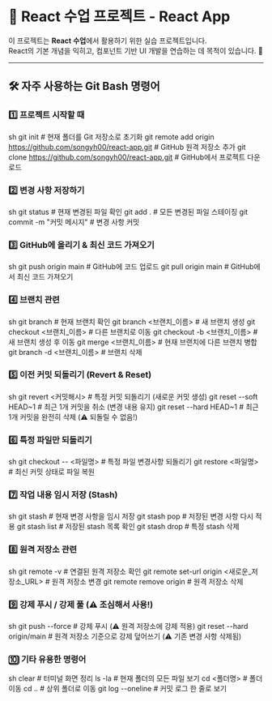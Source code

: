 # 🎨 React 수업 프로젝트 - React App

이 프로젝트는 **React 수업**에서 활용하기 위한 실습 프로젝트입니다.  
React의 기본 개념을 익히고, 컴포넌트 기반 UI 개발을 연습하는 데 목적이 있습니다. 🚀

---

## 🛠️ 자주 사용하는 Git Bash 명령어

### 1️⃣ 프로젝트 시작할 때
sh
git init                     # 현재 폴더를 Git 저장소로 초기화
git remote add origin https://github.com/songyh00/react-app.git  # GitHub 원격 저장소 추가
git clone https://github.com/songyh00/react-app.git          # GitHub에서 프로젝트 다운로드


### 2️⃣ 변경 사항 저장하기
sh
git status                   # 현재 변경된 파일 확인
git add .                     # 모든 변경된 파일 스테이징
git commit -m "커밋 메시지"     # 변경 사항 커밋


### 3️⃣ GitHub에 올리기 & 최신 코드 가져오기
sh
git push origin main          # GitHub에 코드 업로드
git pull origin main          # GitHub에서 최신 코드 가져오기


### 4️⃣ 브랜치 관련
sh
git branch                    # 현재 브랜치 확인
git branch <브랜치_이름>       # 새 브랜치 생성
git checkout <브랜치_이름>     # 다른 브랜치로 이동
git checkout -b <브랜치_이름>  # 새 브랜치 생성 후 이동
git merge <브랜치_이름>        # 현재 브랜치에 다른 브랜치 병합
git branch -d <브랜치_이름>    # 브랜치 삭제


### 5️⃣ 이전 커밋 되돌리기 (Revert & Reset)
sh
git revert <커밋해시>         # 특정 커밋 되돌리기 (새로운 커밋 생성)
git reset --soft HEAD~1       # 최근 1개 커밋을 취소 (변경 내용 유지)
git reset --hard HEAD~1       # 최근 1개 커밋을 완전히 삭제 (⚠ 되돌릴 수 없음!)


### 6️⃣ 특정 파일만 되돌리기
sh
git checkout -- <파일명>       # 특정 파일 변경사항 되돌리기
git restore <파일명>           # 최신 커밋 상태로 파일 복원


### 7️⃣ 작업 내용 임시 저장 (Stash)
sh
git stash                     # 현재 변경 사항을 임시 저장
git stash pop                 # 저장된 변경 사항 다시 적용
git stash list                # 저장된 stash 목록 확인
git stash drop                # 특정 stash 삭제


### 8️⃣ 원격 저장소 관련
sh
git remote -v                 # 연결된 원격 저장소 확인
git remote set-url origin <새로운_저장소_URL>  # 원격 저장소 변경
git remote remove origin      # 원격 저장소 삭제


### 9️⃣ 강제 푸시 / 강제 풀 (⚠ 조심해서 사용!)
sh
git push --force              # 강제 푸시 (⚠ 원격 저장소에 강제 적용)
git reset --hard origin/main  # 원격 저장소 기준으로 강제 덮어쓰기 (⚠ 기존 변경 사항 삭제됨)


### 🔟 기타 유용한 명령어
sh
clear                         # 터미널 화면 정리
ls -la                        # 현재 폴더의 모든 파일 보기
cd <폴더명>                   # 폴더 이동
cd ..                         # 상위 폴더로 이동
git log --oneline             # 커밋 로그 한 줄로 보기